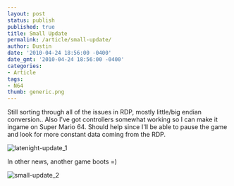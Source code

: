 ```yaml
---
layout: post
status: publish
published: true
title: Small Update
permalink: /article/small-update/
author: Dustin
date: '2010-04-24 18:56:00 -0400'
date_gmt: '2010-04-24 18:56:00 -0400'
categories:
- Article
tags:
- N64
thumb: generic.png
---
```

Still sorting through all of the issues in RDP, mostly little/big endian
conversion.. Also I've got controllers somewhat working so I can make it ingame
on Super Mario 64\. Should help since I'll be able to pause the game and look
for more constant data coming from the RDP.

![latenight-update_1](//lovemhz.com/wp-content/uploads/2015/12/latenight-update_1.png)

In other news, another game boots =)

![small-update_2](//lovemhz.com/wp-content/uploads/2015/12/small-update_2.png)
